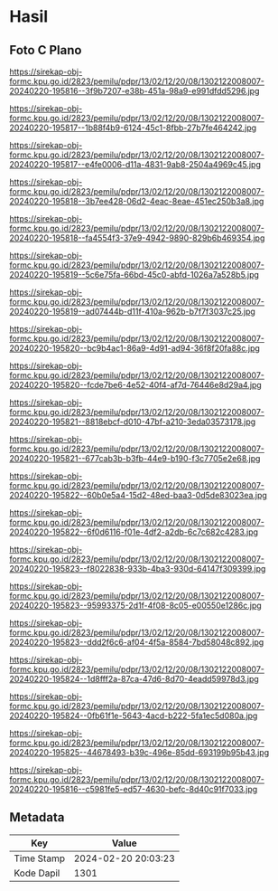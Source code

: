 # Hasil

## Foto C Plano

https://sirekap-obj-formc.kpu.go.id/2823/pemilu/pdpr/13/02/12/20/08/1302122008007-20240220-195816--3f9b7207-e38b-451a-98a9-e991dfdd5296.jpg

https://sirekap-obj-formc.kpu.go.id/2823/pemilu/pdpr/13/02/12/20/08/1302122008007-20240220-195817--1b88f4b9-6124-45c1-8fbb-27b7fe464242.jpg

https://sirekap-obj-formc.kpu.go.id/2823/pemilu/pdpr/13/02/12/20/08/1302122008007-20240220-195817--e4fe0006-d11a-4831-9ab8-2504a4969c45.jpg

https://sirekap-obj-formc.kpu.go.id/2823/pemilu/pdpr/13/02/12/20/08/1302122008007-20240220-195818--3b7ee428-06d2-4eac-8eae-451ec250b3a8.jpg

https://sirekap-obj-formc.kpu.go.id/2823/pemilu/pdpr/13/02/12/20/08/1302122008007-20240220-195818--fa4554f3-37e9-4942-9890-829b6b469354.jpg

https://sirekap-obj-formc.kpu.go.id/2823/pemilu/pdpr/13/02/12/20/08/1302122008007-20240220-195819--5c6e75fa-66bd-45c0-abfd-1026a7a528b5.jpg

https://sirekap-obj-formc.kpu.go.id/2823/pemilu/pdpr/13/02/12/20/08/1302122008007-20240220-195819--ad07444b-d11f-410a-962b-b7f7f3037c25.jpg

https://sirekap-obj-formc.kpu.go.id/2823/pemilu/pdpr/13/02/12/20/08/1302122008007-20240220-195820--bc9b4ac1-86a9-4d91-ad94-36f8f20fa88c.jpg

https://sirekap-obj-formc.kpu.go.id/2823/pemilu/pdpr/13/02/12/20/08/1302122008007-20240220-195820--fcde7be6-4e52-40f4-af7d-76446e8d29a4.jpg

https://sirekap-obj-formc.kpu.go.id/2823/pemilu/pdpr/13/02/12/20/08/1302122008007-20240220-195821--8818ebcf-d010-47bf-a210-3eda03573178.jpg

https://sirekap-obj-formc.kpu.go.id/2823/pemilu/pdpr/13/02/12/20/08/1302122008007-20240220-195821--677cab3b-b3fb-44e9-b190-f3c7705e2e68.jpg

https://sirekap-obj-formc.kpu.go.id/2823/pemilu/pdpr/13/02/12/20/08/1302122008007-20240220-195822--60b0e5a4-15d2-48ed-baa3-0d5de83023ea.jpg

https://sirekap-obj-formc.kpu.go.id/2823/pemilu/pdpr/13/02/12/20/08/1302122008007-20240220-195822--6f0d6116-f01e-4df2-a2db-6c7c682c4283.jpg

https://sirekap-obj-formc.kpu.go.id/2823/pemilu/pdpr/13/02/12/20/08/1302122008007-20240220-195823--f8022838-933b-4ba3-930d-64147f309399.jpg

https://sirekap-obj-formc.kpu.go.id/2823/pemilu/pdpr/13/02/12/20/08/1302122008007-20240220-195823--95993375-2d1f-4f08-8c05-e00550e1286c.jpg

https://sirekap-obj-formc.kpu.go.id/2823/pemilu/pdpr/13/02/12/20/08/1302122008007-20240220-195823--ddd2f6c6-af04-4f5a-8584-7bd58048c892.jpg

https://sirekap-obj-formc.kpu.go.id/2823/pemilu/pdpr/13/02/12/20/08/1302122008007-20240220-195824--1d8fff2a-87ca-47d6-8d70-4eadd59978d3.jpg

https://sirekap-obj-formc.kpu.go.id/2823/pemilu/pdpr/13/02/12/20/08/1302122008007-20240220-195824--0fb61f1e-5643-4acd-b222-5fa1ec5d080a.jpg

https://sirekap-obj-formc.kpu.go.id/2823/pemilu/pdpr/13/02/12/20/08/1302122008007-20240220-195825--44678493-b39c-496e-85dd-693199b95b43.jpg

https://sirekap-obj-formc.kpu.go.id/2823/pemilu/pdpr/13/02/12/20/08/1302122008007-20240220-195816--c5981fe5-ed57-4630-befc-8d40c91f7033.jpg


## Metadata

| Key        | Value               |
| ---------- | ------------------- |
| Time Stamp | 2024-02-20 20:03:23 |
| Kode Dapil | 1301                |



